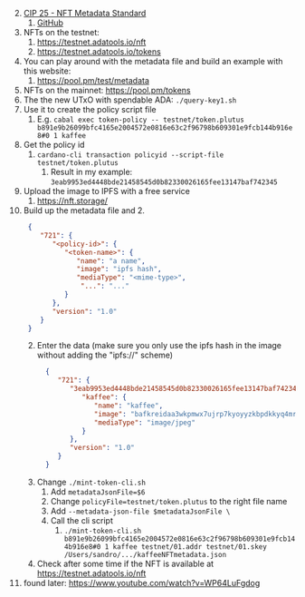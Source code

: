 2. [CIP 25 - NFT Metadata Standard](https://cips.cardano.org/cips/cip25/)
   1. [GitHub](https://github.com/cardano-foundation/CIPs/blob/master/CIP-0025/README.md)
3. NFTs on the testnet:
    1. https://testnet.adatools.io/nft
    2. https://testnet.adatools.io/tokens
4. You can play around with the metadata file and build an example with this website:
   1. https://pool.pm/test/metadata
5. NFTs on the mainnet: https://pool.pm/tokens
6. The the new UTxO with spendable ADA: `./query-key1.sh`
7. Use it to create the policy script file
   1. E.g. `cabal exec token-policy -- testnet/token.plutus b891e9b26099bfc4165e2004572e0816e63c2f96798b609301e9fcb144b916e8#0 1 kaffee`
8. Get the policy id
   1. `cardano-cli transaction policyid --script-file testnet/token.plutus`
      1. Result in my example: `3eab9953ed4448bde21458545d0b82330026165fee13147baf742345`
9. Upload the image to IPFS with a free service
   1. https://nft.storage/
10. Build up the metadata file  and 
     2. 
      ```json
       {
          "721": {
             "<policy-id>": {
                "<token-name>": {
                   "name": "a name",
                   "image": "ipfs hash",
                   "mediaType": "<mime-type>",
                    "...": "..."
                }
             },
             "version": "1.0"
          }
       }
       ```
    2. Enter the data (make sure you only use the ipfs hash in the image without adding the "ipfs://" scheme) 
       ```json
         {
            "721": {
               "3eab9953ed4448bde21458545d0b82330026165fee13147baf742345": {
                  "kaffee": {
                     "name": "kaffee",
                     "image": "bafkreidaa3wkpmwx7ujrp7kyoyyzkbpdkkyq4mrgb6aa43kkt34tytpiey",
                     "mediaType": "image/jpeg"
                  }
               },
               "version": "1.0"
            }
         }
         ```
    3. Change `./mint-token-cli.sh`
       1. Add `metadataJsonFile=$6`
       3. Change `policyFile=testnet/token.plutus` to the right file name
       4. Add `--metadata-json-file $metadataJsonFile \`
       5. Call the cli script
          1. `./mint-token-cli.sh b891e9b26099bfc4165e2004572e0816e63c2f96798b609301e9fcb144b916e8#0 1 kaffee testnet/01.addr testnet/01.skey /Users/sandro/.../kaffeeNFTmetadata.json`
    4. Check after some time if the NFT is available at https://testnet.adatools.io/nft
11. found later: https://www.youtube.com/watch?v=WP64LuFgdog
    
